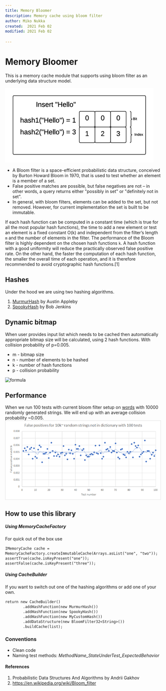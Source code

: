 ```yaml
---
title: Memory Bloomer
description: Memory cache using bloom filter
author: Miko Nukka
created:  2021 Feb 02
modified: 2021 Feb 02

---
```


Memory Bloomer
=========
This is a memory cache module that supports using bloom filter as an underlying data structure model.

![Bloom filter in action](/readme/bloomfilter_how_it_works.gif?raw=true "How bloom filter works")
 
 * A Bloom filter is a space-efficient probabilistic data structure, conceived by Burton Howard Bloom in 1970, 
 that is used to test whether an element is a member of a set.
 * False positive matches are possible, but false negatives are not – in other words, 
 a query returns either "possibly in set" or "definitely not in set".
 * In general, with bloom filters, elements can be added to the set, but not removed. 
 However, for current implementation the set is built to be immutable.


If each hash function can be computed in a constant time (which
is true for all the most popular hash functions), the time to add a new
element or test an element is a fixed constant O(k) and independent from
the filter’s length ``m`` and the number of elements in the filter.
The performance of the Bloom filter is highly dependent on the chosen hash
functions ``k``. A hash function with a good uniformity will reduce the practically
observed false positive rate. On the other hand, the faster the computation
of each hash function, the smaller the overall time of each operation, and
it is therefore recommended to avoid cryptographic hash functions.[1]



## Hashes
Under the hood we are using two hashing algorithms.
1. [MurmurHash](https://github.com/aappleby/smhasher/wiki/MurmurHash3) by Austin Appleby
2. [SpookyHash](https://burtleburtle.net/bob/hash/spooky.html) by Bob Jenkins

## Dynamic bitmap
When user provides input list which needs to be cached 
then automatically appropriate bitmap size will be calculated, 
using 2 hash functions. With collision probability of p=0.005.

* m - bitmap size
* n - number of elements to be hashed
* k - number of hash functions
* p - collision probability

<img alt="formula" src="https://render.githubusercontent.com/render/math?math=m%20=%20\frac{n\log%20p}{\log%20\left(\frac{1}{2^{\log%202}}\right)}%20=%20\frac{n%20\log%20p}{\log(0.6185)}." />

## Performance
When we run 100 tests with current bloom filter setup on [words](https://en.wikipedia.org/wiki/Words_(Unix)) 
with 10000 randomly generated strings. We will end up with an average collision probability ~0.005.
![False positives](/readme/collision_chart.png?raw=true "How bloom filter works")

How to use this library
---

##### Using MemoryCacheFactory
For quick out of the box use
````
IMemoryCache cache = MemoryCacheFactory.createImmutableCache(Arrays.asList("one", "two"));
assertTrue(cache.isKeyPresent("one"));
assertFalse(cache.isKeyPresent("three"));
````

##### Using CacheBuilder
If you want to switch out one of the hashing algorithms or add one of your own.
````
return new CacheBuilder()
        .addHashFunction(new MurmurHash())
        .addHashFunction(new SpookyHash())
        .addHashFunction(new MyCustomHash())
        .addDataStructure(new BloomFilter32<String>())
        .buildCache(list);
````


### Conventions
* Clean code
* Naming test methods: _MethodName_StateUnderTest_ExpectedBehavior_

#### References
1. Probabilistic Data Structures And Algorithms by Andrii Gakhov
2. https://en.wikipedia.org/wiki/Bloom_filter 
